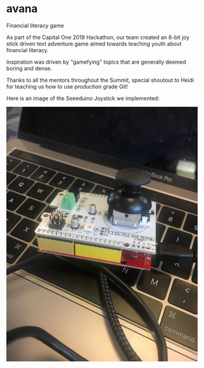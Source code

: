 # avana
Financial literacy game 

As part of the Capital One 2019 Hackathon, our team created an 8-bit joy stick driven text adventure game aimed towards teaching youth about financial literacy. 

Inspiration was driven by "gamefying" topics that are generally deemed boring and dense.

Thanks to all the mentors throughout the Summit, special shoutout to Heidi for teaching us how to use production grade Git!


Here is an image of the Seeeduino Joystick we implemented: 

![](IMG_3420.JPG)

